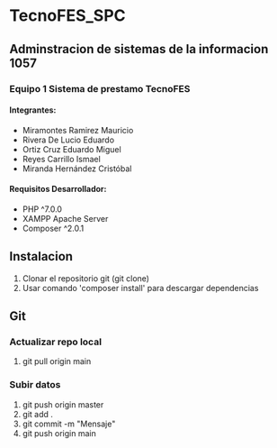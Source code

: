 # TecnoFES_SPC
## Adminstracion de sistemas de la informacion 1057
### Equipo 1 Sistema de prestamo TecnoFES
#### Integrantes:
* Miramontes Ramirez Mauricio
* Rivera De Lucio Eduardo
* Ortiz Cruz Eduardo Miguel
* Reyes Carrillo Ismael
* Miranda Hernández Cristóbal

#### Requisitos Desarrollador:
* PHP ^7.0.0
* XAMPP Apache Server
* Composer ^2.0.1

## Instalacion
1. Clonar el repositorio git (git clone)
2. Usar comando 'composer install' para descargar dependencias

## Git
### Actualizar repo local
1. git pull origin main

### Subir datos

1. git push origin master
2. git add . 
3. git commit -m "Mensaje"
4. git push origin main 

